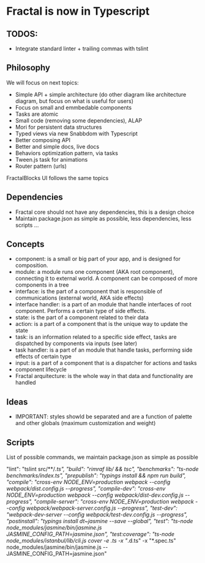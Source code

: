 # Fractal is now in Typescript

## TODOS:

- Integrate standard linter + trailing commas with tslint

## Philosophy

We will focus on next topics:

- Simple API + simple architecture (do other diagram like architecture diagram, but focus on what is useful for users)
- Focus on small and emmbedable components
- Tasks are atomic
- Small code (removing some dependencies), ALAP
- Mori for persistent data structures
- Typed views via new Snabbdom with Typescript
- Better composing API
- Better and simple docs, live docs
- Behaviors optimization pattern, via tasks
- Tween.js task for animations
- Router pattern (urls)

FractalBlocks UI follows the same topics

## Dependencies

- Fractal core should not have any dependencies, this is a design choice
- Maintain package.json as simple as possible, less dependencies, less scripts ...

## Concepts

- component: is a small or big part of your app, and is designed for composition.
- module: a module runs one component (AKA root component), connecting it to external world. A component can be composed of more components in a tree
- interface: is the part of a component that is responsible of communications (external world, AKA side effects)
- interface handler: is a part of an module that handle interfaces of root component. Performs a certain type of side effects.
- state: is the part of a component related to their data
- action: is a part of a component that is the unique way to update the state
- task: is an information related to a specific side effect, tasks are dispatched by components via inputs (see later)
- task handler: is a part of an module that handle tasks, performing side effects of certain type
- input: is a part of a component that is a dispatcher for actions and tasks
- component lifecycle
- Fractal arquitecture: is the whole way in that data and functionality are handled

## Ideas

- IMPORTANT: styles showld be separated and are a function of palette and other globals (maximum customization and weight)

## Scripts

List of possible commands, we maintain package.json as simple as possible

"lint": "tslint src/**/*.ts",
"build": "rimraf lib/ && tsc",
"benchmarks": "ts-node benchmarks/index.ts",
"prepublish": "typings install && npm run build",
"compile": "cross-env NODE_ENV=production webpack --config webpack/dist.config.js --progress",
"compile-dev": "cross-env NODE_ENV=production webpack --config webpack/dist-dev.config.js --progress",
"compile-server": "cross-env NODE_ENV=production webpack --config webpack/webpack-server.config.js --progress",
"test-dev": "webpack-dev-server --config webpack/test-dev.config.js --progress",
"postinstall": "typings install dt~jasmine --save --global",
"test": "ts-node node_modules/jasmine/bin/jasmine.js JASMINE_CONFIG_PATH=jasmine.json",
"test:coverage": "ts-node node_modules/istanbul/lib/cli.js cover -e .ts  -x \"*.d.ts\" -x \"*.spec.ts\" node_modules/jasmine/bin/jasmine.js -- JASMINE_CONFIG_PATH=jasmine.json"

